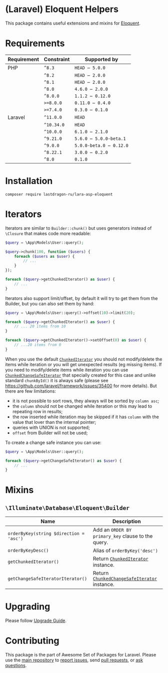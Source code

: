 # (Laravel) Eloquent Helpers

This package contains useful extensions and mixins for [Eloquent](https://laravel.com/docs/eloquent).

[include:exec]: <../../dev/artisan lara-asp-documentator:requirements>
[//]: # (start: 876a9177c0e8e3722ac84e8f3888245fc9070a64a87dedfe7c9d9ba2a13b374b)
[//]: # (warning: Generated automatically. Do not edit.)

# Requirements

| Requirement  | Constraint          | Supported by |
|--------------|---------------------|------------------|
|  PHP  | `^8.3` |   `HEAD ⋯ 5.0.0`   |
|  | `^8.2` |   `HEAD ⋯ 2.0.0`   |
|  | `^8.1` |   `HEAD ⋯ 2.0.0`   |
|  | `^8.0` |   `4.6.0 ⋯ 2.0.0`   |
|  | `^8.0.0` |   `1.1.2 ⋯ 0.12.0`   |
|  | `>=8.0.0` |   `0.11.0 ⋯ 0.4.0`   |
|  | `>=7.4.0` |   `0.3.0 ⋯ 0.1.0`   |
|  Laravel  | `^11.0.0` |  `HEAD`   |
|  | `^10.34.0` |  `HEAD`   |
|  | `^10.0.0` |   `6.1.0 ⋯ 2.1.0`   |
|  | `^9.21.0` |   `5.6.0 ⋯ 5.0.0-beta.1`   |
|  | `^9.0.0` |   `5.0.0-beta.0 ⋯ 0.12.0`   |
|  | `^8.22.1` |   `3.0.0 ⋯ 0.2.0`   |
|  | `^8.0` |  `0.1.0`   |

[//]: # (end: 876a9177c0e8e3722ac84e8f3888245fc9070a64a87dedfe7c9d9ba2a13b374b)

[include:template]: ../../docs/Shared/Installation.md ({"data": {"package": "eloquent"}})
[//]: # (start: 1c6aa4607fbf4f4c0efb2249a42271075a45316e15a4fe7f914d8bb883f71ea2)
[//]: # (warning: Generated automatically. Do not edit.)

# Installation

```shell
composer require lastdragon-ru/lara-asp-eloquent
```

[//]: # (end: 1c6aa4607fbf4f4c0efb2249a42271075a45316e15a4fe7f914d8bb883f71ea2)

# Iterators

Iterators are similar to `Builder::chunk()` but uses generators instead of `\Closure` that makes code more readable:

```php
$query = \App\Models\User::query();

$query->chunk(100, function ($users) {
    foreach ($users as $user) {
        // ...
    }
});

foreach ($query->getChunkedIterator() as $user) {
    // ...
}
```

Iterators also support limit/offset, by default it will try to get them from the Builder, but you can also set them by hand:

```php
$query = \App\Models\User::query()->offset(10)->limit(20);

foreach ($query->getChunkedIterator() as $user) {
    // ... 20 items from 10
}

foreach ($query->getChunkedIterator()->setOffset(0) as $user) {
    // ...20 items from 0
}
```

When you use the default [`ChunkedIterator`](./src/Iterators/ChunkedIterator.php) you should not modify/delete the items while iteration or you will get unexpected results (eg missing items). If you need to modify/delete items while iteration you can use [`ChunkedChangeSafeIterator`](./src/Iterators/ChunkedChangeSafeIterator.php) that specially created for this case and unlike standard `chunkById()` it is always safe (please see <https://github.com/laravel/framework/issues/35400> for more details). But there are few limitations:

* it is not possible to sort rows, they always will be sorted by `column asc`;
* the `column` should not be changed while iteration or this may lead to repeating row in results;
* the row inserted while iteration may be skipped if it has `column` with the value that lover than the internal pointer;
* queries with UNION is not supported;
* `offset` from Builder will not be used;

To create a change safe instance you can use:

```php
$query = \App\Models\User::query();

foreach ($query->getChangeSafeIterator() as $user) {
    // ...
}
```

# Mixins

## `\Illuminate\Database\Eloquent\Builder`

| Name                                    | Description                                                                                   |
|-----------------------------------------|-----------------------------------------------------------------------------------------------|
| `orderByKey(string $direction = 'asc')` | Add an `ORDER BY primary_key` clause to the query.                                            |
| `orderByKeyDesc()`                      | Alias of `orderByKey('desc')`                                                                 |
| `getChunkedIterator()`                  | Return [`ChunkedIterator`](./src/Iterators/ChunkedIterator.php) instance.                     |
| `getChangeSafeIteratorIterator()`       | Return [`ChunkedChangeSafeIterator`](./src/Iterators/ChunkedChangeSafeIterator.php) instance. |

[include:file]: ../../docs/Shared/Upgrading.md
[//]: # (start: e9139abedb89f69284102c9112b548fd7add07cf196259916ea4f1c98977223b)
[//]: # (warning: Generated automatically. Do not edit.)

# Upgrading

Please follow [Upgrade Guide](UPGRADE.md).

[//]: # (end: e9139abedb89f69284102c9112b548fd7add07cf196259916ea4f1c98977223b)

[include:file]: ../../docs/Shared/Contributing.md
[//]: # (start: 057ec3a599c54447e95d6dd2e9f0f6a6621d9eb75446a5e5e471ba9b2f414b89)
[//]: # (warning: Generated automatically. Do not edit.)

# Contributing

This package is the part of Awesome Set of Packages for Laravel. Please use the [main repository](https://github.com/LastDragon-ru/lara-asp) to [report issues](https://github.com/LastDragon-ru/lara-asp/issues), send [pull requests](https://github.com/LastDragon-ru/lara-asp/pulls), or [ask questions](https://github.com/LastDragon-ru/lara-asp/discussions).

[//]: # (end: 057ec3a599c54447e95d6dd2e9f0f6a6621d9eb75446a5e5e471ba9b2f414b89)
